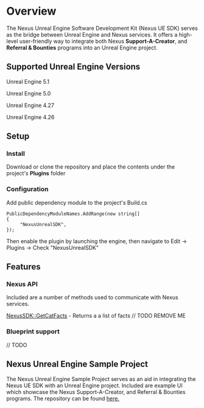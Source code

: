 # Overview
The Nexus Unreal Engine Software Development Kit (Nexus UE SDK) serves as the bridge between Unreal Engine and Nexus services. It offers a high-level user-friendly way to integrate both Nexus **Support-A-Creator**, and **Referral & Bounties** programs into an Unreal Engine project.

## Supported Unreal Engine Versions
Unreal Engine 5.1

Unreal Engine 5.0

Unreal Engine 4.27

Unreal Engine 4.26

## Setup
### Install
Download or clone the repository and place the contents under the project's **Plugins** folder 

### Configuration

Add public dependency module to the project's Build.cs
```
PublicDependencyModuleNames.AddRange(new string[] 
{ 
     "NexusUnrealSDK",
});
```

Then enable the plugin by launching the engine, then navigate to Edit -> Plugins -> Check "NexusUnrealSDK"

## Features
### Nexus API
Included are a number of methods used to communicate with Nexus services.

[NexusSDK::GetCatFacts](https://catfact.ninja/#/Facts/getFacts) - Returns a a list of facts // TODO REMOVE ME
<!TODO Add rest of functionality in this format–>

### Blueprint support 

// TODO
<!TODO–>

## Nexus Unreal Engine Sample Project
The Nexus Unreal Engine Sample Project serves as an aid in integrating the Nexus UE SDK with an Unreal Engine project. Included are example UI which showcase the Nexus Support-A-Creator, and Referral & Bounties programs. The repository can be found [here.](https://github.com/bluequest/nexus-unreal-example)
